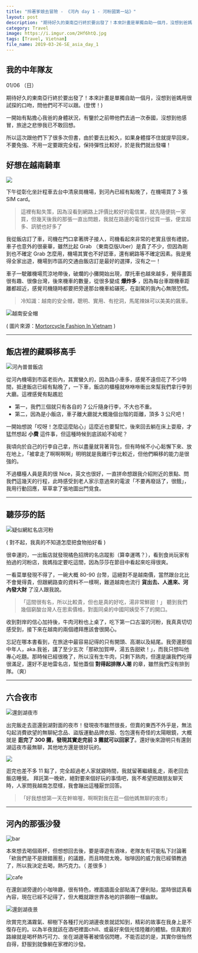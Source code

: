 ```yaml
---
title: "拎著爹娘去冒險 - 《河內 day 1 - 河粉國第一站》"
layout: post
description: "期待好久的東南亞行終於要出發了！本來計畫是單獨自助一個月，沒想到爸媽用很試探的口吻，問他們可不可以跟。(登愣！)"
category: Travel
image: https://i.imgur.com/2Hf6htQ.jpg
tags: [Travel, Vietnam]
file_name: 2019-03-26-SE_asia_day_1
---
```


## 我的中年隊友

01/06 （日）

期待好久的東南亞行終於要出發了！本來計畫是單獨自助一個月，沒想到爸媽用很試探的口吻，問他們可不可以跟。(登愣！)

一開始有點擔心我爸的身體狀況，有鑒於之前帶他們去過一次泰國，沒想到他感冒，旅途之悲慘我已不敢回想。

所以這次跟他們下了很多次但書，由於要去比較久，如果身體撐不住就提早回來，不要免強、不用一定要跟完全程，保持彈性比較好，於是我們就出發囉！

## 好想在越南騎車

![](https://i.imgur.com/TTFqQed.jpg)

下午從彰化坐計程車去台中清泉崗機場，到河內已經有點晚了，在機場買了 3 張 SIM card。

> 這裡有點失策，因為沒看到網路上評價比較好的電信業，就先隨便挑一家買，但幾天後我的那張一直出問題，我就在路邊的電信行從買一張，便宜超多、訊號也好多了

我從飯店訂了車，司機在門口拿著牌子接人，司機看起來非常的老實且很有禮貌，車子也意外的很豪華，雖然比起 Grab （東南亞版Uber）是貴了不少，但因為剛到也不確定 Grab 怎麼用，機場其實也不好認車，還有網路等不確定因素。我是覺得全家出遊，機場到市區的交通由飯店訂是最好的選擇，沒有之一！

車子一駛離機場荒涼地帶後，破爛的小攤開始出現，摩托車也越來越多，覺得畫面很有趣、很像台灣，後來機車的數量，從很多變成 **爆炸多** ，因為每台車跟機車距離都超近，感覺司機隨時都要把旁邊那台機車給碾死，在副駕的我內心無限恐慌。


> 冷知識：越南的安全帽，聰明、實用、有挖洞，馬尾辣妹可以美美的飆車。
 
 ![越南安全帽](http://www.anitasfeast.com/blog/wp-content/uploads/2013/03/7004152.jpg)
 
( 圖片來源：[Mortorcycle Fashion In Vietnam](https://www.anitasfeast.com/blog/2013/03/through-the-lens-motorcycle-fashion-in-vietnam/) )

---

## 飯店裡的藏瞬移高手
 
 ![河內普普飯店](https://i.imgur.com/6ZejjBR.jpg)

從河內機場到市區老街內，其實蠻久的，因為路小車多，感覺不遠但花了不少時間，抵達飯店已經有點晚了，一下車，飯店的櫃檯就咻咻咻衝出來幫我們拿行李到大廳。這裡感覺有點尷尬

- 第一，我們三個就只有各自的 7 公斤隨身行李，不大也不重。
- 第二，因為是小飯店，車子離大廳就大概幾個台階的距離，頂多 3 公尺吧！

一開始想說「哎呀！怎麼這麼貼心」這麼近也要幫忙，後來回去躺在床上耍廢，才猛然想起
**小費** 這件事，但這種時候到底該給不給呢？

我頃向於自己的行李自己拿，所以盡量就背著背包，但有時候不小心鬆懈下來、放在地上，「被拿走了啊啊啊啊」明明就是我離行李比較近，但他們瞬移的能力是很強的。

不過櫃檯人員是真的很 Nice，英文也很好，一直拼命想跟我介紹附近的景點、問我們這幾天的行程，此時感受到老人家示意過來的電波「不要再廢話了，很餓」，我用行動回應，草草拿了張地圖出門覓食。

---

## 聽莎莎的話

![疑似網紅名店河粉](https://i.imgur.com/kg4qspt.jpg)

( 對不起，我真的不知道怎麼把食物拍好看 )


很幸運的，一出飯店就發現橘色招牌的名店蹤影（算幸運嗎？），看到食尚玩家有拍過的河粉店，我媽指定要吃這間，因為莎莎在節目中看起來吃得很爽。

一看菜單發現不得了，一碗大概 80-90 台幣，這絕對不是越南價，當然跟台北比不會覺得貴，但跟網路查的資料不一樣啊，難道越南也流行 **貨出去、人進來、河內發大財** 了沒人跟我說。

> 「這間很有名，所以比較貴，但也是真的好吃，湯非常鮮甜！」
聽到我們幾個窮酸台灣人在思索價格，對面同桌的中國阿姨受不了的開口。

收到對岸的信心加持後，牛肉河粉也上桌了，吃下第一口古溜的河粉，我真真切切感受到，接下來在越南的兩個禮拜應該會很開心。

忘記在哪本書看到，在旅途中最容易記得的只有開頭、高潮以及結尾。我旁邊那個中年人，aka.我爸，講了至少五次「那欸加賀呷，湯五告甜欸！」，而我只想叫他專心吃麵。那時候已經很晚了，所以沒有生牛肉，只剩下熟肉，但還是讓我們吃得很滿足，還好不是地雷名店，幫他蓋個 **對得起排隊人潮** 的章，雖然我們沒有排到隊。（爽）

---

## 六合夜市

![還劍湖夜市](https://i.imgur.com/AtNycp6.jpg)

出完飯走去逛還劍湖對面的夜市！發現夜市雖然很長，但賣的東西不外乎是，無法勾起消費欲望的無聊紀念品、盜版運動品牌衣服、包包還有奇怪的太陽眼鏡，大概就是 **逛完了 300 攤，發現其實走完前 3 攤就可以回家了**。還好後來證明只有還劍湖這夜市最無聊，其他地方還是很好玩的。

![](https://i.imgur.com/gU0BzQK.jpg)

逛完也差不多 11 點了，完全超過老人家就寢時間，我就留著繼續亂走，兩老回去飯店睡覺。
拜託第一晚欸，絕對要來個好玩的事情吧，我不希望把跟朋友聊天時，人家問我越南怎麼樣，我會蹦出這種厭世回答。

> 「好我想想第一天在幹嘛喔，啊啊對我在逛一個他媽無聊的夜市」
  
  ---
    
## 河內的那張沙發
    
![bar](https://i.imgur.com/oz1yxKq.jpg)

本來想去喝個兩杯，但想想回去後，要是導遊有酒味，老隊友有可能私下討論著「欸我們是不是跟錯團惹」的議題，而且時間太晚，咖啡因的威力我已經領教過了，所以我決定去喝，熱巧克力。（ 差很多 ）

![cafe](https://i.imgur.com/OU0xGTK.jpg)

在還劍湖旁邊的小咖啡廳，很有特色，裡面牆面全部貼滿了便利貼，當時很認真看內容，現在已經不記得了，但大概就跟世界各地的許願樹一樣幽默。

![還劍湖夜景](https://i.imgur.com/90x5Xlq.jpg)


欣賞完充滿霧氣、柳樹下各種打光的湖邊夜景就認知到，精彩的故事在我身上是不復存在的。以為半夜就該在酒吧裡面chill、或最好來個光怪陸離的體驗。但真實的路線就是喝杯熱巧可力、坐在湖邊等著被情侶閃瞎，不能否認的是，其實你很怡然自得，舒服到就像躺在家裡的沙發。


